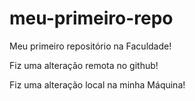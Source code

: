 # meu-primeiro-repo
Meu primeiro repositório na Faculdade!

Fiz uma alteração remota no github!

Fiz uma alteração local na minha Máquina!
